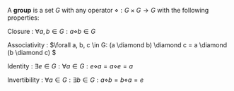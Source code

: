 A **group** is a set $G$ with any operator $\diamond: G\times G \to G$ with the following properties:

Closure
  : $\forall a, b \in G : a \diamond b \in G$

Associativity
  : $\forall a, b, c \in G: (a \diamond b) \diamond c = a \diamond (b \diamond c) $

Identity
  : $\exists e \in G : \forall a \in G: e \diamond a = a \diamond e = a$
  
Invertibility
  : $\forall a \in G: \exists b \in G: a\diamond b = b \diamond a = e$